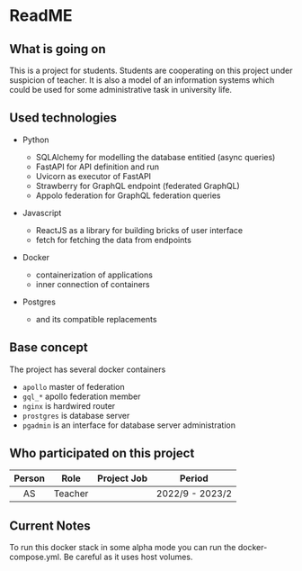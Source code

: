 # ReadME

## What is going on

This is a project for students. Students are cooperating on this project under suspicion of teacher.
It is also a model of an information systems which could be used for some administrative task in university life.


## Used technologies

- Python
    - SQLAlchemy for modelling the database entitied (async queries)
    - FastAPI for API definition and run 
    - Uvicorn as executor of FastAPI
    - Strawberry for GraphQL endpoint (federated GraphQL)
    - Appolo federation for GraphQL federation queries

- Javascript
    - ReactJS as a library for building bricks of user interface
    - fetch for fetching the data from endpoints

- Docker
    - containerization of applications
    - inner connection of containers
    
- Postgres 
    - and its compatible replacements

## Base concept

The project has several docker containers 
- `apollo` master of federation
- `gql_*` apollo federation member
- `nginx` is hardwired router 
- `prostgres` is database server
- `pgadmin` is an interface for database server administration

## Who participated on this project

| Person | Role | Project Job | Period |
|:------:|:----:|:-----------:|:------:|
| AS     |Teacher|                          | 2022/9 - 2023/2 |


## Current Notes
To run this docker stack in some alpha mode you can run the docker-compose.yml. Be careful as it uses host volumes.
